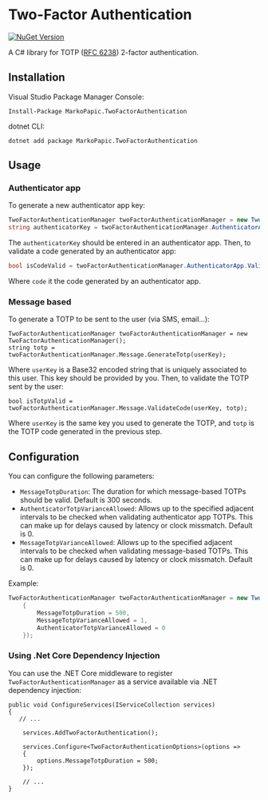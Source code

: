 # Two-Factor Authentication

[![NuGet Version](https://img.shields.io/nuget/v/MarkoPapic.TwoFactorAuthentication.svg)](https://www.nuget.org/packages/MarkoPapic.TwoFactorAuthentication/)

A C# library for TOTP ([RFC 6238](https://tools.ietf.org/html/rfc6238)) 2-factor authentication.

## Installation

Visual Studio Package Manager Console:

```
Install-Package MarkoPapic.TwoFactorAuthentication
```

dotnet CLI:

```
dotnet add package MarkoPapic.TwoFactorAuthentication
```


## Usage


### Authenticator app

To generate a new authenticator app key:
```csharp
TwoFactorAuthenticationManager twoFactorAuthenticationManager = new TwoFactorAuthenticationManager();
string authenticatorKey = twoFactorAuthenticationManager.AuthenticatorApp.GenerateKey();
```

The `authenticatorKey` should be entered in an authenticator app.
Then, to validate a code generated by an authenticator app:

```csharp
bool isCodeValid = twoFactorAuthenticationManager.AuthenticatorApp.ValidateCode(key, code);
```
Where `code` it the code generated by an authenticator app.

### Message based

To generate a TOTP to be sent to the user (via SMS, email...):
```
TwoFactorAuthenticationManager twoFactorAuthenticationManager = new TwoFactorAuthenticationManager();
string totp = twoFactorAuthenticationManager.Message.GenerateTotp(userKey);
```
Where `userKey` is a Base32 encoded string that is uniquely associated to this user. This key should be provided by you.
Then, to validate the TOTP sent by the user:
```
bool isTotpValid = twoFactorAuthenticationManager.Message.ValidateCode(userKey, totp);
```
Where `userKey` is the same key you used to generate the TOTP, and `totp` is the TOTP code generated in the previous step.

## Configuration

You can configure the following parameters:
* `MessageTotpDuration`: The duration for which message-based TOTPs should be valid. Default is 300 seconds.
* `AuthenticatorTotpVarianceAllowed`: Allows up to the specified adjacent intervals to be checked when validating authenticator app TOTPs. This can make up for delays caused by latency or clock missmatch. Default is 0.
* `MessageTotpVarianceAllowed`: Allows up to the specified adjacent intervals to be checked when validating message-based TOTPs. This can make up for delays caused by latency or clock missmatch. Default is 0.

Example:
```csharp
TwoFactorAuthenticationManager twoFactorAuthenticationManager = new TwoFactorAuthenticationManager(new TwoFactorAuthenticationOptions
    {
        MessageTotpDuration = 500,
        MessageTotpVarianceAllowed = 1,
        AuthenticatorTotpVarianceAllowed = 0
    });
```

### Using .Net Core Dependency Injection

You can use the .NET Core middleware to register `TwoFactorAuthenticationManager` as a service available via .NET dependency injection:

```
public void ConfigureServices(IServiceCollection services)
{
   // ...

    services.AddTwoFactorAuthentication();

    services.Configure<TwoFactorAuthenticationOptions>(options =>
    {
        options.MessageTotpDuration = 500;
    });
    
    // ...
}
```
